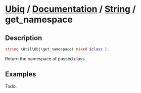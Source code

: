 [Ubiq](https://github.com/Pixel418/Ubiq#ubiq) / [Documentation](../index.md#readme) / [String](../index.md#object) / get_namespace
======


Description
-------- 

```php
string \Util\Obj\get_namespace( mixed $class );
```

Return the namespace of passed class.



Examples
--------

Todo.